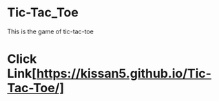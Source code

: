 # Tic-Tac_Toe
This is the game of tic-tac-toe


# Click Link[https://kissan5.github.io/Tic-Tac-Toe/]

